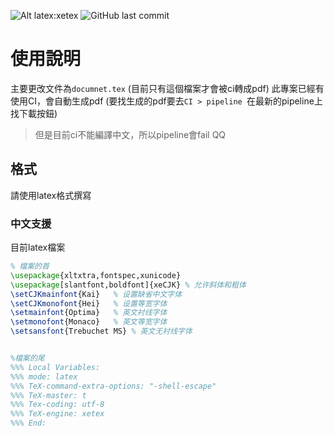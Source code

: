 ![Alt latex:xetex](https://img.shields.io/badge/latex-xetex-green.svg)
![GitHub last commit](https://img.shields.io/github/last-commit/google/skia.svg)

使用說明
==========
主要更改文件為`documnet.tex` (目前只有這個檔案才會被ci轉成pdf)
此專案已經有使用CI，會自動生成pdf
(要找生成的pdf要去`CI > pipeline `在最新的pipeline上找下載按鈕)

>但是目前ci不能編譯中文，所以pipeline會fail  QQ

## 格式
請使用latex格式撰寫
### 中文支援
目前latex檔案
``` latex
% 檔案的首
\usepackage{xltxtra,fontspec,xunicode}
\usepackage[slantfont,boldfont]{xeCJK} % 允许斜体和粗体
\setCJKmainfont{Kai}   % 设置缺省中文字体
\setCJKmonofont{Hei}   % 设置等宽字体
\setmainfont{Optima}   % 英文衬线字体
\setmonofont{Monaco}   % 英文等宽字体
\setsansfont{Trebuchet MS} % 英文无衬线字体


%檔案的尾
%%% Local Variables:
%%% mode: latex
%%% TeX-command-extra-options: "-shell-escape"
%%% TeX-master: t
%%% Tex-coding: utf-8
%%% TeX-engine: xetex
%%% End:


```
